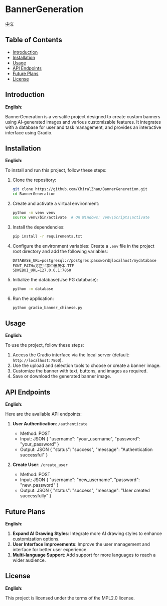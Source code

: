 # BannerGeneration

[中文](README.md)

## Table of Contents

- [Introduction](#introduction)
- [Installation](#installation)
- [Usage](#usage)
- [API Endpoints](#api-endpoints)
- [Future Plans](#future-plans)
- [License](#license)

## Introduction

**English:**

BannerGeneration is a versatile project designed to create custom banners using AI-generated images and various customizable features. It integrates with a database for user and task management, and provides an interactive interface using Gradio.


## Installation

**English:**

To install and run this project, follow these steps:

1. Clone the repository:
    ```bash
    git clone https://github.com/ChiralZhan/BannerGeneration.git
    cd BannerGeneration
    ```

2. Create and activate a virtual environment:
    ```bash
    python -m venv venv
    source venv/bin/activate  # On Windows: venv\Scripts\activate
    ```

3. Install the dependencies:
    ```bash
    pip install -r requirements.txt
    ```

4. Configure the environment variables:
    Create a `.env` file in the project root directory and add the following variables:
    ```plaintext
    DATABASE_URL=postgresql://postgres:password@localhost/mydatabase
    FONT_PATH=方正兰亭中黑简体.TTF
    SDWEBUI_URL=127.0.0.1:7860
    ```

5. Initialize the database(Use PG database):
    ```bash
    python -m database
    ```

6. Run the application:
    ```bash
    python gradio_banner_chinese.py
    ```

## Usage

**English:**

To use the project, follow these steps:

1. Access the Gradio interface via the local server (default: `http://localhost:7860`).
2. Use the upload and selection tools to choose or create a banner image.
3. Customize the banner with text, buttons, and images as required.
4. Save or download the generated banner image.


## API Endpoints

**English:**

Here are the available API endpoints:

1. **User Authentication**: `/authenticate`
    - Method: POST
    - Input: JSON { "username": "your_username", "password": "your_password" }
    - Output: JSON { "status": "success", "message": "Authentication successful" }

2. **Create User**: `/create_user`
    - Method: POST
    - Input: JSON { "username": "new_username", "password": "new_password" }
    - Output: JSON { "status": "success", "message": "User created successfully" }


## Future Plans

**English:**

1. **Expand AI Drawing Styles**: Integrate more AI drawing styles to enhance customization options.
2. **User Interface Improvements**: Improve the user management and interface for better user experience.
3. **Multi-language Support**: Add support for more languages to reach a wider audience.


## License

**English:**

This project is licensed under the terms of the MPL2.0 license.

